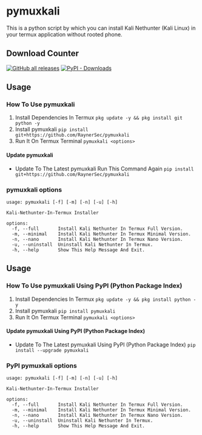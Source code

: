 # pymuxkali
This is a python script by which you can install Kali Nethunter (Kali Linux) in your termux application without rooted phone.

## Download Counter
<p align="left">
<a href="https://github.com/RaynerSec/pymuxkali/releases/latest"><img alt="GitHub all releases" src="https://img.shields.io/github/downloads/RaynerSec/pymuxkali/total?label=GITHUB%20DOWNLOADS&style=for-the-badge"></a>
<a href="https://pypi.org/project/pymuxkali"><img alt="PyPI - Downloads" src="https://img.shields.io/pypi/dm/pymuxkali?label=PYPI%20DOWNLOADS&style=for-the-badge"></a>
</p>

## Usage
### How To Use pymuxkali
1. Install Dependencies In Termux `pkg update -y && pkg install git python -y`
2. Install pymuxkali `pip install git+https://github.com/RaynerSec/pymuxkali`
3. Run It On Termux Terminal `pymuxkali <options>`
#### Update pymuxkali
- Update To The Latest pymuxkali Run This Command Again `pip install git+https://github.com/RaynerSec/pymuxkali`
### pymuxkali options
```
usage: pymuxkali [-f] [-m] [-n] [-u] [-h]

Kali-Nethunter-In-Termux Installer

options:
  -f, --full       Install Kali Nethunter In Termux Full Version.
  -m, --minimal    Install Kali Nethunter In Termux Minimal Version.
  -n, --nano       Install Kali Nethunter In Termux Nano Version.
  -u, --uninstall  Uninstall Kali Nethunter In Termux.
  -h, --help       Show This Help Message And Exit.
```
## Usage
### How To Use pymuxkali Using PyPI (Python Package Index)
1. Install Dependencies In Termux `pkg update -y && pkg install python -y`
2. Install pymuxkali `pip install pymuxkali`
3. Run It On Termux Terminal `pymuxkali <options>`
#### Update pymuxkali Using PyPI (Python Package Index)
- Update To The Latest pymuxkali Using PyPI (Python Package Index) `pip install --upgrade pymuxkali`
### PyPI pymuxkali options
```
usage: pymuxkali [-f] [-m] [-n] [-u] [-h]

Kali-Nethunter-In-Termux Installer

options:
  -f, --full       Install Kali Nethunter In Termux Full Version.
  -m, --minimal    Install Kali Nethunter In Termux Minimal Version.
  -n, --nano       Install Kali Nethunter In Termux Nano Version.
  -u, --uninstall  Uninstall Kali Nethunter In Termux.
  -h, --help       Show This Help Message And Exit.
```
